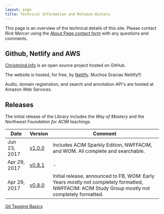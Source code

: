 ```yaml
---
layout: page
title: Technical Information and Release History
---
```


This page is an overview of the technical details of this site. Please
contact *Rick Mercer* using the [About Page contact form](/about/) with any
questions and comments.

## Github, Netlify and AWS

[Christmind.info](https://github.com/rmercer33/christmind.info) is an
open source project hosted on GitHub.

The website is hosted, for free, by [Netlify](https://app.netlify.com/).
Muchos Gracias Netlify!!!

Audio, domain registration, and search and annotation API's are hosted
at Amazon Web Services.

## Releases

The initial release of the Library includes the *Way of Mastery* and the
*Northwest Foundation for ACIM* teachings.

Date | Version | Comment
--- | --- | ---
Jun 23, 2017 | [v1.0.0](https://v1-0-0--christmind.netlify.com/) | Includes ACIM Sparkly Edition, NWFFACIM, and WOM. All complete and searchable.
Apr 29, 2017 | [v0.8.1](https://v0-8-1--christmind.netlify.com/) | -
Apr 29, 2017 | [v0.8.0](https://v0-8-0--christmind.netlify.com/) | Initial release, announced to FB, WOM: Early Years mostly not completely formatted, NWFFACIM: ACIM Study Group mostly not completely formatted.


[Git Tagging Basics](https://git-scm.com/book/en/v2/Git-Basics-Tagging)

